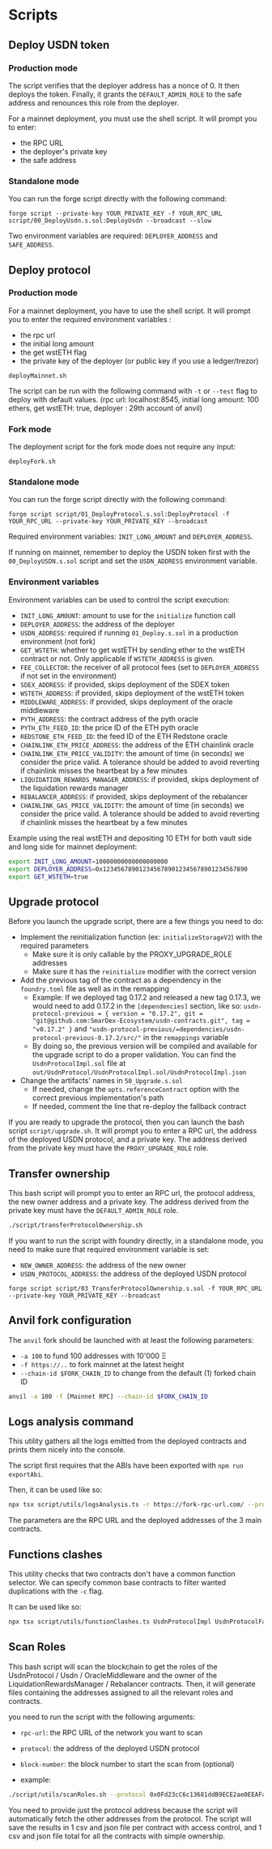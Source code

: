 # Scripts

## Deploy USDN token

### Production mode

The script verifies that the deployer address has a nonce of 0. It then deploys the token. Finally, it grants the `DEFAULT_ADMIN_ROLE` to the safe address and renounces this role from the deployer.

For a mainnet deployment, you must use the shell script. It will prompt you to enter:

- the RPC URL
- the deployer's private key
- the safe address

### Standalone mode

You can run the forge script directly with the following command:

```shell
forge script --private-key YOUR_PRIVATE_KEY -f YOUR_RPC_URL script/00_DeployUsdn.s.sol:DeployUsdn --broadcast --slow
```

Two environment variables are required: `DEPLOYER_ADDRESS` and `SAFE_ADDRESS`.

## Deploy protocol

### Production mode

For a mainnet deployment, you have to use the shell script. It will prompt you to enter the required environment variables :

- the rpc url
- the initial long amount
- the get wstETH flag
- the private key of the deployer (or public key if you use a ledger/trezor)

```shell
deployMainnet.sh
```

The script can be run with the following command with `-t` or `--test` flag to deploy with default values. (rpc url: localhost:8545, initial long amount: 100 ethers, get wstETH: true, deployer : 29th account of anvil)

### Fork mode

The deployment script for the fork mode does not require any input:

```shell
deployFork.sh
```

### Standalone mode

You can run the forge script directly with the following command:

```shell
forge script script/01_DeployProtocol.s.sol:DeployProtocol -f YOUR_RPC_URL --private-key YOUR_PRIVATE_KEY --broadcast
```

Required environment variables: `INIT_LONG_AMOUNT` and `DEPLOYER_ADDRESS`.

If running on mainnet, remember to deploy the USDN token first with the `00_DeployUSDN.s.sol` script and set the `USDN_ADDRESS` environment variable.

### Environment variables

Environment variables can be used to control the script execution:

- `INIT_LONG_AMOUNT`: amount to use for the `initialize` function call
- `DEPLOYER_ADDRESS`: the address of the deployer
- `USDN_ADDRESS`: required if running `01_Deploy.s.sol` in a production environment (not fork)
- `GET_WSTETH`: whether to get wstETH by sending ether to the wstETH contract or not. Only applicable if `WSTETH_ADDRESS` is given.
- `FEE_COLLECTOR`: the receiver of all protocol fees (set to `DEPLOYER_ADDRESS` if not set in the environment)
- `SDEX_ADDRESS`: if provided, skips deployment of the SDEX token
- `WSTETH_ADDRESS`: if provided, skips deployment of the wstETH token
- `MIDDLEWARE_ADDRESS`: if provided, skips deployment of the oracle middleware
- `PYTH_ADDRESS`: the contract address of the pyth oracle
- `PYTH_ETH_FEED_ID`: the price ID of the ETH pyth oracle
- `REDSTONE_ETH_FEED_ID`: the feed ID of the ETH Redstone oracle
- `CHAINLINK_ETH_PRICE_ADDRESS`: the address of the ETH chainlink oracle
- `CHAINLINK_ETH_PRICE_VALIDITY`: the amount of time (in seconds) we consider the price valid. A tolerance should be added to avoid reverting if chainlink misses the heartbeat by a few minutes
- `LIQUIDATION_REWARDS_MANAGER_ADDRESS`: if provided, skips deployment of the liquidation rewards manager
- `REBALANCER_ADDRESS`: if provided, skips deployment of the rebalancer
- `CHAINLINK_GAS_PRICE_VALIDITY`: the amount of time (in seconds) we consider the price valid. A tolerance should be added to avoid reverting if chainlink misses the heartbeat by a few minutes

Example using the real wstETH and depositing 10 ETH for both vault side and long side for mainnet deployment:

```bash
export INIT_LONG_AMOUNT=10000000000000000000
export DEPLOYER_ADDRESS=0x1234567890123456789012345678901234567890
export GET_WSTETH=true
```

## Upgrade protocol

Before you launch the upgrade script, there are a few things you need to do:

- Implement the reinitialization function (ex: `initializeStorageV2`) with the required parameters
  - Make sure it is only callable by the PROXY_UPGRADE_ROLE addresses
  - Make sure it has the `reinitialize` modifier with the correct version
- Add the previous tag of the contract as a dependency in the `foundry.toml` file as well as in the remapping
  - Example: If we deployed tag 0.17.2 and released a new tag 0.17.3, we would need to add 0.17.2 in the `[dependencies]` section,
    like so: `usdn-protocol-previous = { version = "0.17.2", git = "git@github.com:SmarDex-Ecosystem/usdn-contracts.git", tag = "v0.17.2" }`
    and `"usdn-protocol-previous/=dependencies/usdn-protocol-previous-0.17.2/src/"` in the `remappings` variable
  - By doing so, the previous version will be compiled and available for the upgrade script to do a proper validation. You can find the `UsdnProtocolImpl.sol` file at `out/UsdnProtocol/UsdnProtocolImpl.sol/UsdnProtocolImpl.json`
- Change the artifacts' names in `50_Upgrade.s.sol`
  - If needed, change the `opts.referenceContract` option with the correct previous implementation's path
  - If needed, comment the line that re-deploy the fallback contract

If you are ready to upgrade the protocol, then you can launch the bash script `script/upgrade.sh`. It will prompt you to enter a RPC url, the address of the deployed USDN protocol, and a private key. The address derived from the private key must have the `PROXY_UPGRADE_ROLE` role.

## Transfer ownership

This bash script will prompt you to enter an RPC url, the protocol address, the new owner address and a private key. The address derived from the private key must have the `DEFAULT_ADMIN_ROLE` role.

```bash
./script/transferProtocolOwnership.sh
```

If you want to run the script with foundry directly, in a standalone mode, you need to make sure that required environment variable is set:

- `NEW_OWNER_ADDRESS`: the address of the new owner
- `USDN_PROTOCOL_ADDRESS`: the address of the deployed USDN protocol

```solidity
forge script script/03_TransferProtocolOwnership.s.sol -f YOUR_RPC_URL --private-key YOUR_PRIVATE_KEY --broadcast
```

## Anvil fork configuration

The `anvil` fork should be launched with at least the following parameters:

- `-a 100` to fund 100 addresses with 10'000 Ξ
- `-f https://..` to fork mainnet at the latest height
- `--chain-id $FORK_CHAIN_ID` to change from the default (1) forked chain ID

```bash
anvil -a 100 -f [Mainnet RPC] --chain-id $FORK_CHAIN_ID
```

## Logs analysis command

This utility gathers all the logs emitted from the deployed contracts and prints them nicely into the console.

The script first requires that the ABIs have been exported with `npm run exportAbi`.

Then, it can be used like so:

```bash
npx tsx script/utils/logsAnalysis.ts -r https://fork-rpc-url.com/ --protocol 0x24EcC5E6EaA700368B8FAC259d3fBD045f695A08 --usdn 0x0D92d35D311E54aB8EEA0394d7E773Fc5144491a --middleware 0x4278C5d322aB92F1D876Dd7Bd9b44d1748b88af2
```

The parameters are the RPC URL and the deployed addresses of the 3 main contracts.

## Functions clashes

This utility checks that two contracts don't have a common function selector.
We can specify common base contracts to filter wanted duplications with the `-c` flag.

It can be used like so:

```bash
npx tsx script/utils/functionClashes.ts UsdnProtocolImpl UsdnProtocolFallback -c AccessControlDefaultAdminRulesUpgradeable PausableUpgradeable
```

## Scan Roles

This bash script will scan the blockchain to get the roles of the UsdnProtocol / Usdn / OracleMiddleware and the owner of the LiquidationRewardsManager / Rebalancer contracts.
Then, it will generate files containing the addresses assigned to all the relevant roles and contracts.

you need to run the script with the following arguments:

- `rpc-url`: the RPC URL of the network you want to scan
- `protocol`: the address of the deployed USDN protocol
- `block-number`: the block number to start the scan from (optional)

- example:

```bash
./script/utils/scanRoles.sh --protocol 0x0Fd23cC6c13681ddB9ECE2ae0EEAFaf7a534208f --rpc-url https://sepolia.gateway.tenderly.co --block-number 0
```

You need to provide just the protocol address because the script will automatically fetch the other addresses from the protocol. The script will save the results in 1 csv and json file per contract with access control, and 1 csv and json file total for all the contracts with simple ownership.
